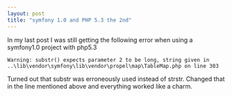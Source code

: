 ```yaml
---
layout: post
title: "symfony 1.0 and PHP 5.3 the 2nd"
---
```

In my last post I was still getting the following error when using a symfony1.0 project with php5.3

	Warning: substr() expects parameter 2 to be long, string given in ..\lib\vendor\symfony\lib\vendor\propel\map\TableMap.php on line 303

Turned out that substr was erroneously used instead of strstr. Changed that in the line mentioned above and everything worked like a charm.
